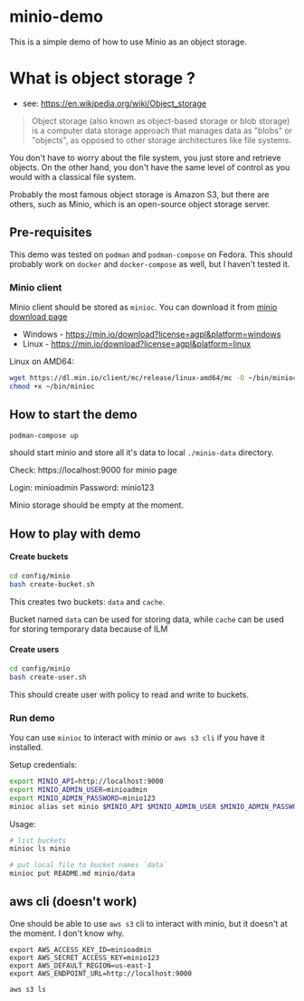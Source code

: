 

# minio-demo

This is a simple demo of how to use Minio as an object storage.

# What is object storage ?

 * see: https://en.wikipedia.org/wiki/Object_storage

> Object storage (also known as object-based storage or blob storage) 
> is a computer data storage approach that manages data as "blobs" 
> or "objects", as opposed to other storage architectures like file 
> systems.

You don't have to worry about the file system, you just store and
retrieve objects. On the other hand, you don't have the same level
of control as you would with a classical file system. 


Probably the most famous object storage is Amazon S3, but there are 
others, such as Minio, which is an open-source object storage server.


## Pre-requisites

This demo was tested on `podman` and `podman-compose` on Fedora.
This should probably work on `docker` and `docker-compose` as well,
but I haven't tested it.


### Minio client

Minio client should be stored as `minioc`. You can download it from
[minio download page][download]

 * Windows - https://min.io/download?license=agpl&platform=windows
 * Linux - https://min.io/download?license=agpl&platform=linux

Linux on AMD64:

```bash
wget https://dl.min.io/client/mc/release/linux-amd64/mc -O ~/bin/minioc
chmod +x ~/bin/minioc
```

[download]: https://min.io/download


## How to start the demo

```bash
podman-compose up
```

should start minio and store all it's data to local `./minio-data` directory.

Check: https://localhost:9000 for minio page

Login: minioadmin
Password: minio123

Minio storage should be empty at the moment.

## How to play with demo

#### Create buckets

```bash
cd config/minio
bash create-bucket.sh
```

This creates two buckets: `data` and `cache`. 

Bucket named `data` can be used for storing data, while `cache` can be used for 
storing temporary data because of ILM


#### Create users

```bash
cd config/minio
bash create-user.sh
```

This should create user with policy to read and write to buckets.

### Run demo
 
You can use `minioc` to interact with minio or `aws s3 cli` if you have it installed.

Setup credentials:
```bash
export MINIO_API=http://localhost:9000
export MINIO_ADMIN_USER=minioadmin
export MINIO_ADMIN_PASSWORD=minio123
minioc alias set minio $MINIO_API $MINIO_ADMIN_USER $MINIO_ADMIN_PASSWORD
```

Usage:

```bash
# list buckets
minioc ls minio

# put local file to bucket names `data`
minioc put README.md minio/data
````


## aws cli (doesn't work)

One should be able to use `aws s3` cli to interact with minio, but it doesn't 
at the moment. I don't know why. 

```shell
export AWS_ACCESS_KEY_ID=minioadmin
export AWS_SECRET_ACCESS_KEY=minio123
export AWS_DEFAULT_REGION=us-east-1
export AWS_ENDPOINT_URL=http://localhost:9000

aws s3 ls
```
